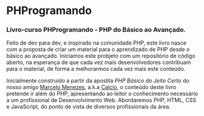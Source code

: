 # PHProgramando

### Livro-curso PHProgramando - PHP do Básico ao Avançado.

Feito de dev para dev, e inspirado na comunidade PHP, este livro nasce com a proposta de criar um material para o aprendizado de PHP desde o básico ao avançado. Iniciamos este probjeto com um repositório de código aberto, na esperança de que cada vez mais desenvolvedores contribuam para o material, de forma a melhorarmos cada vez mais este conteúdo.

Inicialmente construído a partir da apostila _PHP Básico do Jeito Certo_ do nosso amigo [Marcelo Menezes](https://menezes-portfolio.com), a.k.a [Calcio](https://github.com/Calcio), o conteúdo deste livro pretende ir além do PHP, apresentando ao leitor o conhecimento necessário a um profissional de Desenvolvimento Web. Abordaremos PHP,
HTML, CSS e JavaScript, do ponto de vista de diversos profissionais da área.


